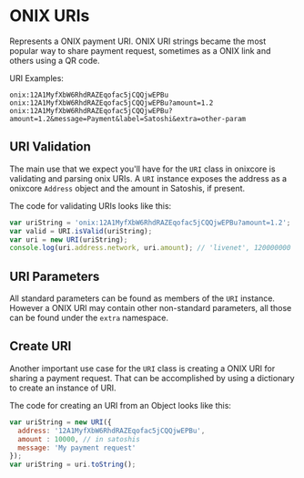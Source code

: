 # ONIX URIs
Represents a ONIX payment URI. ONIX URI strings became the most popular way to share payment request, sometimes as a ONIX link and others using a QR code.

URI Examples:

```
onix:12A1MyfXbW6RhdRAZEqofac5jCQQjwEPBu
onix:12A1MyfXbW6RhdRAZEqofac5jCQQjwEPBu?amount=1.2
onix:12A1MyfXbW6RhdRAZEqofac5jCQQjwEPBu?amount=1.2&message=Payment&label=Satoshi&extra=other-param
```

## URI Validation
The main use that we expect you'll have for the `URI` class in onixcore is validating and parsing onix URIs. A `URI` instance exposes the address as a onixcore `Address` object and the amount in Satoshis, if present.

The code for validating URIs looks like this:

```javascript
var uriString = 'onix:12A1MyfXbW6RhdRAZEqofac5jCQQjwEPBu?amount=1.2';
var valid = URI.isValid(uriString);
var uri = new URI(uriString);
console.log(uri.address.network, uri.amount); // 'livenet', 120000000
```

## URI Parameters
All standard parameters can be found as members of the `URI` instance. However a ONIX URI may contain other non-standard parameters, all those can be found under the `extra` namespace.

## Create URI
Another important use case for the `URI` class is creating a ONIX URI for sharing a payment request. That can be accomplished by using a dictionary to create an instance of URI.

The code for creating an URI from an Object looks like this:

```javascript
var uriString = new URI({
  address: '12A1MyfXbW6RhdRAZEqofac5jCQQjwEPBu',
  amount : 10000, // in satoshis
  message: 'My payment request'
});
var uriString = uri.toString();
```
